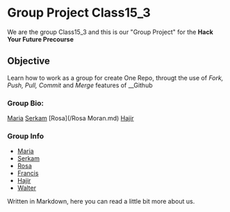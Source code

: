 # Group Project Class15_3
We are the group Class15_3 and this is our "Group Project" for the **Hack Your Future Precourse** 

## Objective
Learn how to work as a group for create One Repo, througt the use of *Fork, Push, Pull, Commit* and *Merge* features of __Github 

### Group Bio:
[Maria](/Maria2811-code.md)
[Serkam](/SerkamDemir.md)
[Rosa](/Rosa Moran.md)
[Hajir](/Hajir-pr.md)

### Group Info
- [Maria ](https://github.com/Maria2811-code)
- [Serkam ](https://github.com/SerkanDemir86)
- [Rosa](https://github.com/RosaMoran)
- [Francis](https://github.com/Osimef849)
- [Hajir](https://github.com/Hajir-pro)
- [Walter](https://github.com/WalterAlvar)


Written in Markdown, here you can read a little bit more about us.
